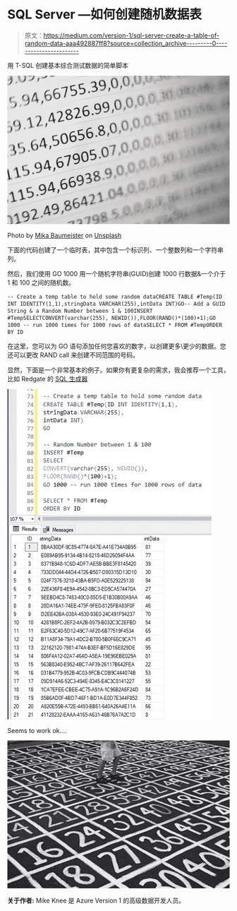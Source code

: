 # SQL Server —如何创建随机数据表

> 原文：<https://medium.com/version-1/sql-server-create-a-table-of-random-data-aaa492887ff8?source=collection_archive---------0----------------------->

用 T-SQL 创建基本综合测试数据的简单脚本

![](img/dcfd2e50c07bcc7c7812cbe776158de0.png)

Photo by [Mika Baumeister](https://unsplash.com/@mbaumi?utm_source=unsplash&utm_medium=referral&utm_content=creditCopyText) on [Unsplash](https://unsplash.com/s/photos/data?utm_source=unsplash&utm_medium=referral&utm_content=creditCopyText)

下面的代码创建了一个临时表，其中包含一个标识列、一个整数列和一个字符串列。

然后，我们使用 GO 1000 用一个随机字符串(GUID)创建 1000 行数据&一个介于 1 和 100 之间的随机数。

```
-- Create a temp table to hold some random dataCREATE TABLE #Temp(ID INT IDENTITY(1,1),stringData VARCHAR(255),intData INT)GO-- Add a GUID String & a Random Number between 1 & 100INSERT #TempSELECTCONVERT(varchar(255), NEWID()),FLOOR(RAND()*(100)+1);GO 1000 -- run 1000 times for 1000 rows of dataSELECT * FROM #TempORDER BY ID
```

在这里，您可以为 GO 语句添加任何您喜欢的数字，以创建更多\更少的数据。您还可以更改 RAND call 来创建不同范围的号码。

显然，下面是一个非常基本的例子。如果你有更复杂的需求，我会推荐一个工具，比如 Redgate 的 [SQL 生成器](https://www.red-gate.com/products/sql-development/sql-data-generator/)

![](img/2e2ad523803270f137093ce1ae98cb9b.png)

Seems to work ok….

![](img/e1faf2f2c660dc3caa5c5eef74896780.png)

**关于作者:** Mike Knee 是 Azure Version 1 的高级数据开发人员。